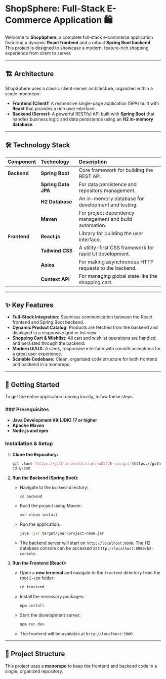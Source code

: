 # ShopSphere: Full-Stack E-Commerce Application 🛍️

Welcome to **ShopSphere**, a complete full-stack e-commerce application featuring a dynamic **React frontend** and a robust **Spring Boot backend**. This project is designed to showcase a modern, feature-rich shopping experience from client to server.



---

## 🏗️ Architecture

ShopSphere uses a classic client-server architecture, organized within a single monorepo:

* **Frontend (Client):** A responsive single-page application (SPA) built with **React** that provides a rich user interface.
* **Backend (Server):** A powerful RESTful API built with **Spring Boot** that handles business logic and data persistence using an **H2 in-memory database**.

---

## 🛠️ Technology Stack

| Component  | Technology      | Description                                                 |
| :--------- | :-------------- | :---------------------------------------------------------- |
| **Backend** | **Spring Boot** | Core framework for building the REST API.                   |
|            | **Spring Data JPA** | For data persistence and repository management.             |
|            | **H2 Database** | An in-memory database for development and testing.        |
|            | **Maven** | For project dependency management and build automation.       |
| **Frontend** | **React.js** | Library for building the user interface.                    |
|            | **Tailwind CSS** | A utility-first CSS framework for rapid UI development.     |
|            | **Axios** | For making asynchronous HTTP requests to the backend.       |
|            | **Context API** | For managing global state like the shopping cart.           |

---

## ✨ Key Features

* **Full-Stack Integration:** Seamless communication between the React frontend and Spring Boot backend.
* **Dynamic Product Catalog:** Products are fetched from the backend and displayed in a responsive grid or list view.
* **Shopping Cart & Wishlist:** All cart and wishlist operations are handled and persisted through the backend.
* **Modern UI/UX:** A sleek, responsive interface with smooth animations for a great user experience.
* **Scalable Codebase:** Clean, organized code structure for both frontend and backend in a monorepo.

---

## 🚀 Getting Started

To get the entire application running locally, follow these steps.

### ### Prerequisites

* **Java Development Kit (JDK) 17 or higher**
* **Apache Maven**
* **Node.js and npm**

### Installation & Setup

1.  **Clone the Repository:**
    ```bash
    git clone [https://github.com/chitranshu234/E-com.git](https://github.com/chitranshu234/E-com.git)
    cd E-com
    ```

2.  **Run the Backend (Spring Boot):**
    * Navigate to the `backend` directory:
        ```bash
        cd backend
        ```
    * Build the project using Maven:
        ```bash
        mvn clean install
        ```
    * Run the application:
        ```bash
        java -jar target/your-project-name.jar
        ```
    * The backend server will start on `http://localhost:8080`. The H2 database console can be accessed at `http://localhost:8080/h2-console`.

3.  **Run the Frontend (React):**
    * Open a **new terminal** and navigate to the `frontend` directory from the root `E-com` folder:
        ```bash
        cd frontend
        ```
    * Install the necessary packages:
        ```bash
        npm install
        ```
    * Start the development server:
        ```bash
        npm run dev
        ```
    * The frontend will be available at `http://localhost:3000`.

---

## 📁 Project Structure

This project uses a **monorepo** to keep the frontend and backend code in a single, organized repository.
